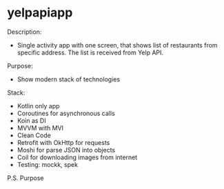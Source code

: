# yelpapiapp

Description:
- Single activity app with one screen, that shows list of restaurants from specific address. The list is received from Yelp API.

Purpose:
- Show modern stack of technologies

Stack:
 - Kotlin only app
 - Coroutines for asynchronous calls
 - Koin as DI
 - MVVM with MVI 
 - Clean Code
 - Retrofit with OkHttp for requests 
 - Moshi for parse JSON into objects
 - Coil for downloading images from internet
 - Testing: mockk, spek
 
 P.S. Purpose 
